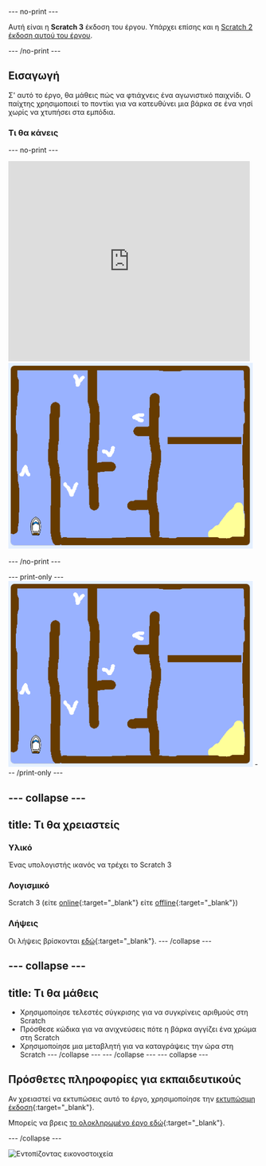 --- no-print ---

Αυτή είναι η **Scratch 3** έκδοση του έργου. Υπάρχει επίσης και η [Scratch 2 έκδοση αυτού του έργου](https://projects.raspberrypi.org/el-GR/projects/boat-race-scratch2).

--- /no-print ---

## Εισαγωγή

Σ' αυτό το έργο, θα μάθεις πώς να φτιάχνεις ένα αγωνιστικό παιχνίδι. Ο παίχτης χρησιμοποιεί το ποντίκι για να κατευθύνει μια βάρκα σε ένα νησί χωρίς να χτυπήσει στα εμπόδια.

### Τι θα κάνεις

--- no-print ---

<div class="scratch-preview">
  <iframe allowtransparency="true" width="485" height="402" src="https://scratch.mit.edu/projects/embed/276662533/?autostart=false" frameborder="0" scrolling="no"></iframe>
  <img src="images/boat_race_demo.png">
</div>

--- /no-print ---

--- print-only --- ![boat race demo](images/boat_race_demo.png) --- /print-only ---

--- collapse ---
---
title: Τι θα χρειαστείς
---

### Υλικό

Ένας υπολογιστής ικανός να τρέχει το Scratch 3

### Λογισμικό

Scratch 3 (είτε [online](https://rpf.io/scratchon){:target="_blank"} είτε [offline](https://rpf.io/scratchoff){:target="_blank"})

### Λήψεις

Οι λήψεις βρίσκονται [εδώ](http://rpf.io/p/el-GR/boat-race-go){:target="_blank"}. --- /collapse ---

--- collapse ---
---
title: Τι θα μάθεις
---

- Χρησιμοποίησε τελεστές σύγκρισης για να συγκρίνεις αριθμούς στη Scratch
- Πρόσθεσε κώδικα για να ανιχνεύσεις πότε η βάρκα αγγίζει ένα χρώμα στη Scratch
- Χρησιμοποίησε μια μεταβλητή για να καταγράψεις την ώρα στη Scratch --- /collapse ---
--- /collapse ---
--- collapse ---

## Πρόσθετες πληροφορίες για εκπαιδευτικούς

Αν χρειαστεί να εκτυπώσεις αυτό το έργο, χρησιμοποίησε την [εκτυπώσιμη έκδοση](https://projects.raspberrypi.org/el-GR/projects/boat-race/print){:target="_blank"}.

Μπορείς να βρεις [το ολοκληρωμένο έργο εδώ](http://rpf.io/p/el-GR/boat-race-get){:target="_blank"}.

--- /collapse ---

![Εντοπίζοντας εικονοστοιχεία](https://code.org/api/hour/begin_codeclub_boatrace.png)